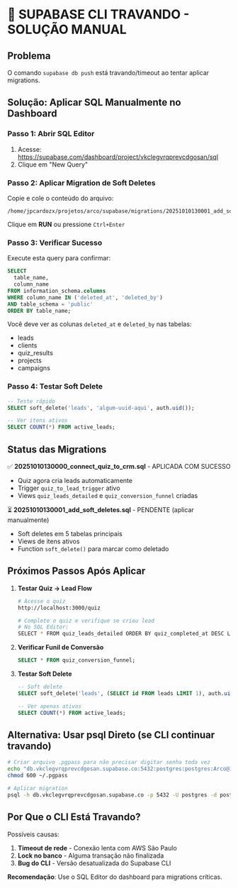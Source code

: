 # 🚨 SUPABASE CLI TRAVANDO - SOLUÇÃO MANUAL

## Problema
O comando `supabase db push` está travando/timeout ao tentar aplicar migrations.

## Solução: Aplicar SQL Manualmente no Dashboard

### Passo 1: Abrir SQL Editor
1. Acesse: https://supabase.com/dashboard/project/vkclegvrqprevcdgosan/sql
2. Clique em "New Query"

### Passo 2: Aplicar Migration de Soft Deletes
Copie e cole o conteúdo do arquivo:
```
/home/jpcardozx/projetos/arco/supabase/migrations/20251010130001_add_soft_deletes_MANUAL.sql
```

Clique em **RUN** ou pressione `Ctrl+Enter`

### Passo 3: Verificar Sucesso
Execute esta query para confirmar:
```sql
SELECT 
  table_name,
  column_name
FROM information_schema.columns
WHERE column_name IN ('deleted_at', 'deleted_by')
AND table_schema = 'public'
ORDER BY table_name;
```

Você deve ver as colunas `deleted_at` e `deleted_by` nas tabelas:
- leads
- clients
- quiz_results
- projects
- campaigns

### Passo 4: Testar Soft Delete
```sql
-- Teste rápido
SELECT soft_delete('leads', 'algum-uuid-aqui', auth.uid());

-- Ver itens ativos
SELECT COUNT(*) FROM active_leads;
```

## Status das Migrations

✅ **20251010130000_connect_quiz_to_crm.sql** - APLICADA COM SUCESSO
- Quiz agora cria leads automaticamente
- Trigger `quiz_to_lead_trigger` ativo
- Views `quiz_leads_detailed` e `quiz_conversion_funnel` criadas

⏳ **20251010130001_add_soft_deletes.sql** - PENDENTE (aplicar manualmente)
- Soft deletes em 5 tabelas principais
- Views de itens ativos
- Function `soft_delete()` para marcar como deletado

## Próximos Passos Após Aplicar

1. **Testar Quiz → Lead Flow**
   ```bash
   # Acesse o quiz
   http://localhost:3000/quiz
   
   # Complete o quiz e verifique se criou lead
   # No SQL Editor:
   SELECT * FROM quiz_leads_detailed ORDER BY quiz_completed_at DESC LIMIT 5;
   ```

2. **Verificar Funil de Conversão**
   ```sql
   SELECT * FROM quiz_conversion_funnel;
   ```

3. **Testar Soft Delete**
   ```sql
   -- Soft delete
   SELECT soft_delete('leads', (SELECT id FROM leads LIMIT 1), auth.uid());
   
   -- Ver apenas ativos
   SELECT COUNT(*) FROM active_leads;
   ```

## Alternativa: Usar psql Direto (se CLI continuar travando)

```bash
# Criar arquivo .pgpass para não precisar digitar senha toda vez
echo "db.vkclegvrqprevcdgosan.supabase.co:5432:postgres:postgres:Arco@1961@arco" > ~/.pgpass
chmod 600 ~/.pgpass

# Aplicar migration
psql -h db.vkclegvrqprevcdgosan.supabase.co -p 5432 -U postgres -d postgres -f supabase/migrations/20251010130001_add_soft_deletes_MANUAL.sql
```

## Por Que o CLI Está Travando?

Possíveis causas:
1. **Timeout de rede** - Conexão lenta com AWS São Paulo
2. **Lock no banco** - Alguma transação não finalizada
3. **Bug do CLI** - Versão desatualizada do Supabase CLI

**Recomendação**: Use o SQL Editor do dashboard para migrations críticas.
